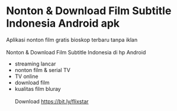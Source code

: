 # Nonton &amp; Download Film Subtitle Indonesia Android apk
Aplikasi nonton film gratis bioskop terbaru tanpa iklan<br><br>
Nonton & Download Film Subtitle Indonesia di hp Android<br>
- streaming lancar<br>
- nonton film & serial TV<br>
- TV online<br>
- download film<br>
- kualitas film bluray<br><br>
Download https://bit.ly/flixstar
